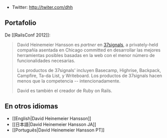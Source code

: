 * Twitter: http://twiter.com/dhh

## Portafolio

De [[RailsConf 2012]]:

> David Heinemeier Hansson es _partner_ en <a href="http://37signals.com/">37signals</a>, a privately-held compañía asentada en Chicago committed en desarrollar las mejores herramientas posibles basadas en la web con el menor número de funcionalidades necesarias.
>
> Los productos de 37signals' incluyen Basecamp, Highrise, Backpack, Campfire, Ta-da List, y Writeboard. Los productos de 37signals hacen menos que la competencia -- intencionadamente.
>
> David es también el creador de Ruby on Rails.

## En otros idiomas

* [[English|David Heinemeier Hansson]]
* [[日本語|David Heinemeier Hansson JA]]
* [[Português|David Heinemeier Hansson PT]]
